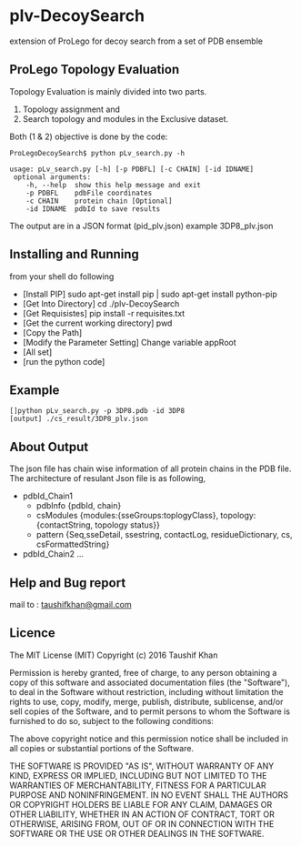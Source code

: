 # plv-DecoySearch
extension of ProLego for decoy search from a set of PDB ensemble

## ProLego Topology Evaluation 
Topology Evaluation is mainly divided into two parts. 
 1. Topology assignment and
 2. Search topology and modules in the Exclusive dataset.

Both (1 & 2) objective is done by the code: 

```
ProLegoDecoySearch$ python pLv_search.py -h

usage: pLv_search.py [-h] [-p PDBFL] [-c CHAIN] [-id IDNAME]
 optional arguments:
    -h, --help  show this help message and exit
    -p PDBFL    pdbFile coordinates
    -c CHAIN    protein chain [Optional]
    -id IDNAME  pdbId to save results
```
  
The output are in a JSON format (pid_plv.json) example 3DP8_plv.json

## Installing and Running

from your shell do following
 * [Install PIP] sudo apt-get install pip | sudo apt-get install python-pip
 * [Get Into Directory] cd ./plv-DecoySearch
 * [Get Requisistes] pip install -r requisites.txt
 * [Get the current working directory] pwd
 * [Copy the Path]
 * [Modify the Parameter Setting] Change variable appRoot <pwd>
 * [All set]
 * [run the python code]

## Example 
    []python pLv_search.py -p 3DP8.pdb -id 3DP8
    [output] ./cs_result/3DP8_plv.json
 
## About Output
The json file has chain wise information of all protein chains in the PDB file. The architecture of resulant Json file is as following,
* pdbId_Chain1
  * pdbInfo {pdbId, chain}
  * csModules {modules:{sseGroups:toplogyClass}, topology: {contactString, topology status}}
  * pattern {Seq,sseDetail, ssestring, contactLog, residueDictionary, cs, csFormattedString}
* pdbId_Chain2 ...
## Help and Bug report 
mail to : taushifkhan@gmail.com

## Licence
The MIT License (MIT) 
Copyright (c) 2016 Taushif Khan


Permission is hereby granted, free of charge, to any person obtaining a copy of this software and associated documentation files (the "Software"), to deal in the Software without restriction, including without limitation the rights to use, copy, modify, merge, publish, distribute, sublicense, and/or sell copies of the Software, and to permit persons to whom the Software is furnished to do so, subject to the following conditions: 

The above copyright notice and this permission notice shall be included in all copies or substantial portions of the Software. 

THE SOFTWARE IS PROVIDED "AS IS", WITHOUT WARRANTY OF ANY KIND, EXPRESS OR IMPLIED, INCLUDING BUT NOT LIMITED TO THE WARRANTIES OF MERCHANTABILITY, FITNESS FOR A PARTICULAR PURPOSE AND NONINFRINGEMENT. IN NO EVENT SHALL THE AUTHORS OR COPYRIGHT HOLDERS BE LIABLE FOR ANY CLAIM, DAMAGES OR OTHER LIABILITY, WHETHER IN AN ACTION OF CONTRACT, TORT OR OTHERWISE, ARISING FROM, OUT OF OR IN CONNECTION WITH THE SOFTWARE OR THE USE OR OTHER DEALINGS IN THE SOFTWARE. 
